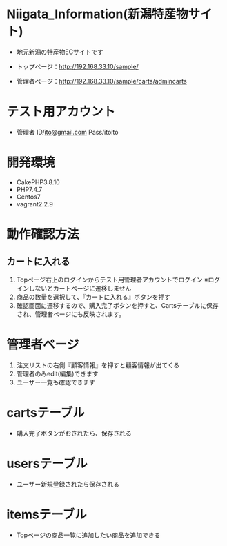 # **Niigata_Information(新潟特産物サイト)**

- 地元新潟の特産物ECサイトです

- トップページ：http://192.168.33.10/sample/  

- 管理者ページ：http://192.168.33.10/sample/carts/admincarts

# テスト用アカウント

- 管理者
ID/ito@gmail.com
Pass/itoito

# 開発環境
- CakePHP3.8.10
- PHP7.4.7
- Centos7
- vagrant2.2.9
  
# 動作確認方法
## カートに入れる
1. Topページ右上のログインからテスト用管理者アカウントでログイン
  ※ログインしないとカートページに遷移しません
2. 商品の数量を選択して、『カートに入れる』ボタンを押す
3. 確認画面に遷移するので、購入完了ボタンを押すと、Cartsテーブルに保存され、管理者ページにも反映されます。

# 管理者ページ
1. 注文リストの右側『顧客情報』を押すと顧客情報が出てくる
2. 管理者のみedit(編集)できます
3. ユーザー一覧も確認できます

# cartsテーブル
- 購入完了ボタンがおされたら、保存される

# usersテーブル
- ユーザー新規登録されたら保存される

# itemsテーブル
- Topページの商品一覧に追加したい商品を追加できる
